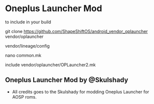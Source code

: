 # Oneplus Launcher Mod


to include in your build

git clone https://github.com/ShapeShiftOS/android_vendor_oplauncher vendor/oplauncher

vendor/lineage/config

nano common.mk

include vendor/oplauncher/OPLauncher2.mk

## Oneplus Launcher Mod by @Skulshady ##
- All credits goes to the Skulshady for modding Oneplus Launcher for AOSP roms.
